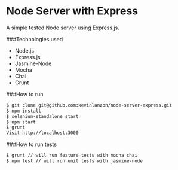 Node Server with Express
==========

A simple tested Node server using Express.js.

###Technologies used

- Node.js
- Express.js
- Jasmine-Node
- Mocha
- Chai
- Grunt


###How to run

```sh
$ git clone git@github.com:kevinlanzon/node-server-express.git
$ npm install
$ selenium-standalone start
$ npm start
$ grunt
Visit http://localhost:3000
```

###How to run tests

```sh
$ grunt // will run feature tests with mocha chai
$ npm test // will run unit tests with jasmine-node
```